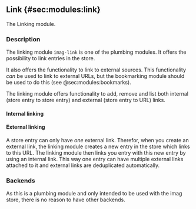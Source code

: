 ## Link {#sec:modules:link}

The Linking module.

### Description

The linking module `imag-link` is one of the plumbing modules.
It offers the possibility to link entries in the store.

It also offers the functionality to link to external sources. This functionality
_can_ be used to link to external URLs, but the bookmarking module should be
used to do this (see @sec:modules:bookmarks).

The linking module offers functionality to add, remove and list both internal
(store entry to store entry) and external (store entry to URL) links.

#### Internal linking

<!-- internal linking description remains to be written -->

#### External linking

A store entry can only have _one_ external link. Therefor, when you create an
external link, the linking module creates a new entry in the store which links
to this URL. The linking module then links you entry with this new entry by
using an internal link. This way one entry can have multiple external links
attached to it and external links are deduplicated automatically.

### Backends

As this is a plumbing module and only intended to be used with the imag store,
there is no reason to have other backends.

